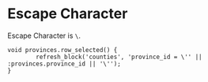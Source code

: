 # Escape Character

 Escape Character is `\`.

```text
void provinces.row_selected() {
        refresh_block('counties', 'province_id = \'' || :provinces.province_id || '\'');
}
```

